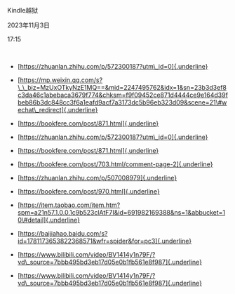 Kindle越狱

2023年11月3日

17:15

 

-   [https://zhuanlan.zhihu.com/p/572300187?utm\_id=0]{.underline}

-   [https://mp.weixin.qq.com/s?\_\_biz=MzUxOTkyNzE1MQ==&mid=2247495762&idx=1&sn=23b3d3ef8c3da46c1abebaca3679f774&chksm=f9f09452ce871d4444ce9e164d39fbeb86b3dc848cc3f6a1eafd9acf7a3173dc5b96eb323d09&scene=21\#wechat\_redirect]{.underline}

-   [https://bookfere.com/post/871.html]{.underline}

-   [https://zhuanlan.zhihu.com/p/572300187?utm\_id=0]{.underline}

-   [https://bookfere.com/post/871.html]{.underline}

-   [https://bookfere.com/post/703.html/comment-page-2]{.underline}

-   [https://zhuanlan.zhihu.com/p/507008979]{.underline}

-   [https://bookfere.com/post/970.html]{.underline}

-   [https://item.taobao.com/item.htm?spm=a21n57.1.0.0.1c9b523clAtF7I&id=691982169388&ns=1&abbucket=10\#detail]{.underline}

-   [https://baijiahao.baidu.com/s?id=1781173653822368571&wfr=spider&for=pc3]{.underline}

-   [https://www.bilibili.com/video/BV1414y1n79F/?vd\_source=7bbb495bd3eb17d05e0b1fb561e8f987]{.underline}

-   [https://www.bilibili.com/video/BV1414y1n79F/?vd\_source=7bbb495bd3eb17d05e0b1fb561e8f987]{.underline}
